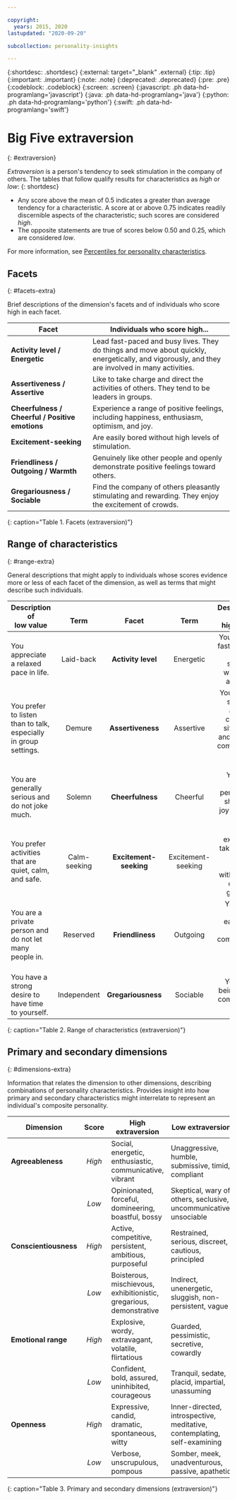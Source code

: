 ```yaml
---

copyright:
  years: 2015, 2020
lastupdated: "2020-09-20"

subcollection: personality-insights

---
```


{:shortdesc: .shortdesc}
{:external: target="_blank" .external}
{:tip: .tip}
{:important: .important}
{:note: .note}
{:deprecated: .deprecated}
{:pre: .pre}
{:codeblock: .codeblock}
{:screen: .screen}
{:javascript: .ph data-hd-programlang='javascript'}
{:java: .ph data-hd-programlang='java'}
{:python: .ph data-hd-programlang='python'}
{:swift: .ph data-hd-programlang='swift'}

# Big Five extraversion
{: #extraversion}

*Extraversion* is a person's tendency to seek stimulation in the company of others. The tables that follow qualify results for characteristics as *high* or *low*:
{: shortdesc}

-   Any score above the mean of 0.5 indicates a greater than average tendency for a characteristic. A score at or above 0.75 indicates readily discernible aspects of the characteristic; such scores are considered *high*.
-   The opposite statements are true of scores below 0.50 and 0.25, which are considered *low*.

For more information, see [Percentiles for personality characteristics](/docs/personality-insights?topic=personality-insights-numeric#percentiles).

## Facets
{: #facets-extra}

Brief descriptions of the dimension's facets and of individuals who score high in each facet.

| Facet | Individuals who score high... |
|-------|-------------------------------|
| **Activity level / Energetic** | Lead fast-paced and busy lives. They do things and move about quickly, energetically, and vigorously, and they are involved in many activities. |
| **Assertiveness / Assertive** | Like to take charge and direct the activities of others. They tend to be leaders in groups. |
| **Cheerfulness / Cheerful / Positive emotions** | Experience a range of positive feelings, including happiness, enthusiasm, optimism, and joy. |
| **Excitement-seeking** | Are easily bored without high levels of stimulation. |
| **Friendliness / Outgoing / Warmth** | Genuinely like other people and openly demonstrate positive feelings toward others. |
| **Gregariousness / Sociable** | Find the company of others pleasantly stimulating and rewarding. They enjoy the excitement of crowds. |
{: caption="Table 1. Facets (extraversion)"}

## Range of characteristics
{: #range-extra}

General descriptions that might apply to individuals whose scores evidence more or less of each facet of the dimension, as well as terms that might describe such individuals.

| Description of<br/>low value | <br/>Term | <br/>Facet | <br/>Term | Description of<br/>high value |
|------------------------------|:---------:|:----------:|:---------:|-----------------------------:|
| You appreciate a relaxed pace in life. | Laid-back | **Activity level** | Energetic | You enjoy a fast-paced, busy schedule with many activities. |
| You prefer to listen than to talk, especially in group settings. | Demure | **Assertiveness** | Assertive | You tend to speak up and take charge of situations, and you are comfortable leading groups. |
| You are generally serious and do not joke much. | Solemn | **Cheerfulness** | Cheerful | You are a joyful person and share that joy with the world. |
| You prefer activities that are quiet, calm, and safe. | Calm-seeking | **Excitement-seeking** | Excitement-seeking | You are excited by taking risks and feel bored without lots of action going on. |
| You are a private person and do not let many people in. | Reserved | **Friendliness** | Outgoing | You make friends easily and feel comfortable around other people. |
| You have a strong desire to have time to yourself. | Independent | **Gregariousness** | Sociable | You enjoy being in the company of others. |
{: caption="Table 2. Range of characteristics (extraversion)"}

## Primary and secondary dimensions
{: #dimensions-extra}

Information that relates the dimension to other dimensions, describing combinations of personality characteristics. Provides insight into how primary and secondary characteristics might interrelate to represent an individual's composite personality.

| Dimension | Score | High extraversion | Low extraversion |
|-----------|:-----:|-------------------|------------------|
| **Agreeableness** | *High* | Social, energetic, enthusiastic, communicative, vibrant | Unaggressive, humble, submissive, timid, compliant |
|  | *Low* | Opinionated, forceful, domineering, boastful, bossy | Skeptical, wary of others, seclusive, uncommunicative, unsociable |
| **Conscientiousness** | *High* | Active, competitive, persistent, ambitious, purposeful | Restrained, serious, discreet, cautious, principled |
|  | *Low* | Boisterous, mischievous, exhibitionistic, gregarious, demonstrative | Indirect, unenergetic, sluggish, non-persistent, vague |
| **Emotional range** | *High* | Explosive, wordy, extravagant, volatile, flirtatious | Guarded, pessimistic, secretive, cowardly |
|  | *Low* | Confident, bold, assured, uninhibited, courageous | Tranquil, sedate, placid, impartial, unassuming |
| **Openness** | *High* | Expressive, candid, dramatic, spontaneous, witty | Inner-directed, introspective, meditative, contemplating, self-examining |
|  | *Low* | Verbose, unscrupulous, pompous | Somber, meek, unadventurous, passive, apathetic |
{: caption="Table 3. Primary and secondary dimensions (extraversion)"}
